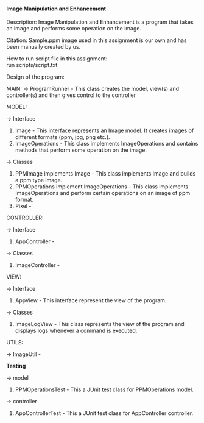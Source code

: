 
#### Image Manipulation and Enhancement

Description:
Image Manipulation and Enhancement is a program that takes an image and performs some operation on the image.

Citation: Sample.ppm image used in this assignment is our own and has been manually created by us.

How to run script file in this assignment:    
run scripts/script.txt


Design of the program:

MAIN:
-> ProgramRunner - This class creates the model, view(s) and controller(s) and then gives control to the controller


MODEL:

-> Interface
1. Image - This interface represents an Image model. It creates images of different formats (ppm, jpg, png etc.).
2. ImageOperations - This class implements ImageOperations and contains methods that perform some operation on the image.

-> Classes
1. PPMImage implements Image - This class implements Image and builds a ppm type image.
2. PPMOperations implement ImageOperations - This class implements ImageOperations and perform certain operations on an image of ppm format.
3. Pixel - 



CONTROLLER:

-> Interface
1. AppController - 

-> Classes
1. ImageController - 



VIEW:

-> Interface
1. AppView - This interface represent the view of the program.

-> Classes 
1. ImageLogView - This class represents the view of the program and displays logs whenever a command is executed.


UTILS:

-> ImageUtil - 


**Testing**

-> model
1. PPMOperationsTest - This a JUnit test class for PPMOperations model.

-> controller
1. AppControllerTest - This a JUnit test class for AppController controller.


